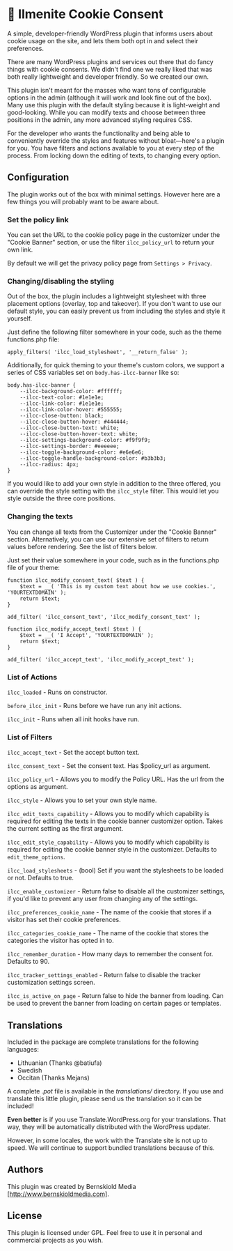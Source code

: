 # 🍪 Ilmenite Cookie Consent
A simple, developer-friendly WordPress plugin that informs users about cookie usage on the site, and lets them both opt in and select their preferences.

There are many WordPress plugins and services out there that do fancy things with cookie consents. We didn't find one we really liked that was both really lightweight and developer friendly. So we created our own.

This plugin isn't meant for the masses who want tons of configurable options in the admin (although it will work and look fine out of the box). Many use this plugin with the default styling because it is light-weight and good-looking. While you can modify texts and choose between three positions in the admin, any more advanced styling requires CSS.

For the developer who wants the functionality and being able to conveniently override the styles and features without bloat—here's a plugin for you. You have filters and actions available to you at every step of the process. From locking down the editing of texts, to changing every option.

## Configuration
The plugin works out of the box with minimal settings. However here are a few things you will probably want to be aware about.

### Set the policy link
You can set the URL to the cookie policy page in the customizer under the "Cookie Banner" section, or use the filter `ilcc_policy_url` to return your own link.

By default we will get the privacy policy page from `Settings > Privacy`.

### Changing/disabling the styling
Out of the box, the plugin includes a lightweight stylesheet with three placement options (overlay, top and takeover). If you don't want to use our default style, you can easily prevent us from including the styles and style it yourself.

Just define the following filter somewhere in your code, such as the theme functions.php file:

    apply_filters( 'ilcc_load_stylesheet', '__return_false' );

Additionally, for quick theming to your theme's custom colors, we support a series of CSS variables set on `body.has-ilcc-banner` like so:

    body.has-ilcc-banner {
        --ilcc-background-color: #ffffff;
		--ilcc-text-color: #1e1e1e;
		--ilcc-link-color: #1e1e1e;
		--ilcc-link-color-hover: #555555;
		--ilcc-close-button: black;
		--ilcc-close-button-hover: #444444;
		--ilcc-close-button-text: white;
		--ilcc-close-button-hover-text: white;
		--ilcc-settings-background-color: #f9f9f9;
		--ilcc-settings-border: #eeeeee;
		--ilcc-toggle-background-color: #e6e6e6;
		--ilcc-toggle-handle-background-color: #b3b3b3;
		--ilcc-radius: 4px;
    }

If you would like to add your own style in addition to the three offered, you can override the style setting with the `ilcc_style` filter. This would let you style outside the three core positions.

### Changing the texts
You can change all texts from the Customizer under the "Cookie Banner" section. Alternatively, you can use our extensive set of filters to return values before rendering. See the list of filters below.

Just set their value somewhere in your code, such as in the functions.php file of your theme:

    function ilcc_modify_consent_text( $text ) {
        $text = __( 'This is my custom text about how we use cookies.', 'YOURTEXTDOMAIN' );
        return $text;
    }

    add_filter( 'ilcc_consent_text', 'ilcc_modify_consent_text' );

    function ilcc_modify_accept_text( $text ) {
        $text = __( 'I Accept', 'YOURTEXTDOMAIN' );
        return $text;
    }

    add_filter( 'ilcc_accept_text', 'ilcc_modify_accept_text' );

### List of Actions

`ilcc_loaded` - Runs on constructor.

`before_ilcc_init` - Runs before we have run any init actions.

`ilcc_init` - Runs when all init hooks have run.

### List of Filters

`ilcc_accept_text` - Set the accept button text.

`ilcc_consent_text` - Set the consent text. Has $policy_url as argument.

`ilcc_policy_url` - Allows you to modify the Policy URL. Has the url from the options as argument.

`ilcc_style` - Allows you to set your own style name.

`ilcc_edit_texts_capability` - Allows you to modify which capability is required for editing the texts in the cookie banner customizer option. Takes the current setting as the first argument.

`ilcc_edit_style_capability` - Allows you to modify which capability is required for editing the cookie banner style in the customizer. Defaults to `edit_theme_options`.

`ilcc_load_stylesheets` - (bool) Set if you want the stylesheets to be loaded or not. Defaults to true.

`ilcc_enable_customizer` - Return false to disable all the customizer settings, if you'd like to prevent any user from changing any of the settings.

`ilcc_preferences_cookie_name` - The name of the cookie that stores if a visitor has set their cookie preferences.

`ilcc_categories_cookie_name` - The name of the cookie that stores the categories the visitor has opted in to.

`ilcc_remember_duration` - How many days to remember the consent for. Defaults to 90.

`ilcc_tracker_settings_enabled` - Return false to disable the tracker customization settings screen.

`ilcc_is_active_on_page` - Return false to hide the banner from loading. Can be used to prevent the banner from loading on certain pages or templates.

## Translations
Included in the package are complete translations for the following languages:

- Lithuanian (Thanks @batiufa)
- Swedish
- Occitan (Thanks Mejans)

A complete *.pot* file is available in the *translations/* directory. If you use and translate this little plugin, please send us the translation so it can be included!

**Even better** is if you use Translate.WordPress.org for your translations. That way, they will be automatically distributed with the WordPress updater.

However, in some locales, the work with the Translate site is not up to speed. We will continue to support bundled translations because of this.

## Authors
This plugin was created by Bernskiold Media [http://www.bernskioldmedia.com].

## License
This plugin is licensed under GPL. Feel free to use it in personal and commercial projects as you wish.
